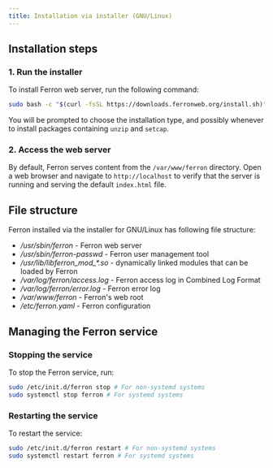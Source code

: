 ```yaml
---
title: Installation via installer (GNU/Linux)
---
```


## Installation steps
### 1. Run the installer
To install Ferron web server, run the following command:
```bash
sudo bash -c "$(curl -fsSL https://downloads.ferronweb.org/install.sh)"
```

You will be prompted to choose the installation type, and possibly whenever to install packages containing `unzip` and `setcap`.

### 2. Access the web server

By default, Ferron serves content from the `/var/www/ferron` directory. Open a web browser and navigate to `http://localhost` to verify that the server is running and serving the default `index.html` file.

## File structure

Ferron installed via the installer for GNU/Linux has following file structure:

- _/usr/sbin/ferron_ - Ferron web server
- _/usr/sbin/ferron-passwd_ - Ferron user management tool
- _/usr/lib/libferron\_mod\_*.so_ - dynamically linked modules that can be loaded by Ferron
- _/var/log/ferron/access.log_ - Ferron access log in Combined Log Format
- _/var/log/ferron/error.log_ - Ferron error log
- _/var/www/ferron_ - Ferron's web root
- _/etc/ferron.yaml_ - Ferron configuration

## Managing the Ferron service
### Stopping the service
To stop the Ferron service, run:
```sh
sudo /etc/init.d/ferron stop # For non-systemd systems
sudo systemctl stop ferron # For systemd systems
```

### Restarting the service
To restart the service:
```sh
sudo /etc/init.d/ferron restart # For non-systemd systems
sudo systemctl restart ferron # For systemd systems
```